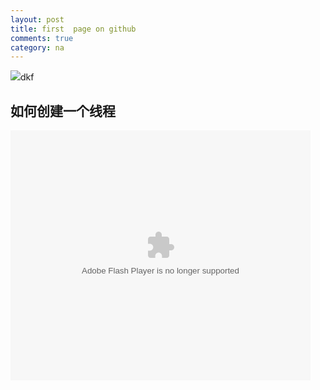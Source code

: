 ```yaml
---
layout: post
title: first  page on github
comments: true
category: na
---
```

<img src="http://7xom53.com1.z0.glb.clouddn.com/github.jpg">dkf</img>

## 如何创建一个线程

<embed src="http://player.youku.com/player.php/Type/Folder/Fid/26285525/Ob/1/sid/XMTM5NDk4NjIxNg==/v.swf" quality="high" width="480" height="400" align="middle" allowScriptAccess="always" allowFullScreen="true" mode="transparent" type="application/x-shockwave-flash"></embed>
